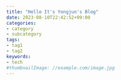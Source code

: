```yaml
---
title: "Hello It's Yongjun's Blog"
date: 2023-08-10T22:42:52+09:00
categories:
- category
- subcategory
tags:
- tag1
- tag2
keywords:
- tech
#thumbnailImage: //example.com/image.jpg
---
```


<!--more-->
